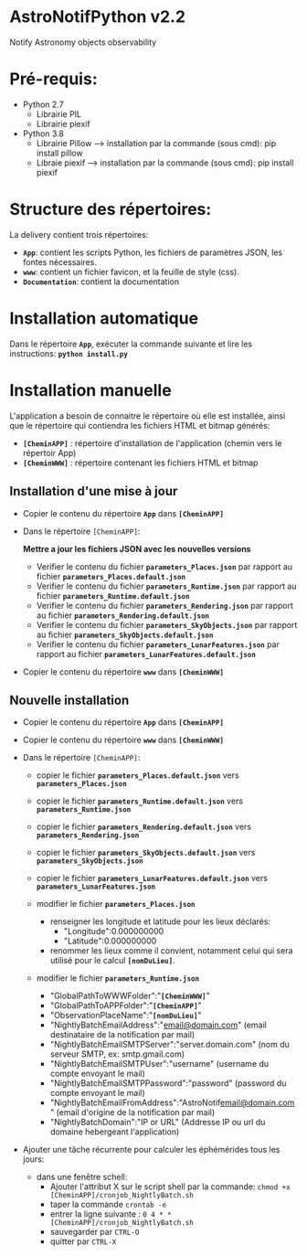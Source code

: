 # AstroNotifPython v2.2
Notify Astronomy objects observability

# Pré-requis:
 - Python 2.7
     - Librairie PIL
     - Librairie piexif
 - Python 3.8
     - Librairie Pillow --> installation par la commande (sous cmd): pip install pillow
     - Libraie piexif --> installation par la commande (sous cmd): pip install piexif

# Structure des répertoires:
 La delivery contient trois répertoires:
 - **`App`**: contient les scripts Python, les fichiers de paramètres JSON, les fontes nécessaires.
 - **`www`**: contient un fichier favicon, et la feuille de style (css).
 - **`Documentation`**: contient la documentation

# Installation automatique
Dans le répertoire **`App`**, exécuter la commande suivante et lire les instructions:
**`python install.py`**


# Installation manuelle
L'application a besoin de connaitre le répertoire où elle est installée, ainsi que le répertoire qui contiendra les fichiers HTML et bitmap générés:
 - **`[CheminAPP]`** : répertoire d'installation de l'application (chemin vers le répertoir App)
 - **`[CheminWWW]`** : répertoire contenant les fichiers HTML et bitmap


## Installation d'une mise à jour

 - Copier le contenu du répertoire **`App`** dans **`[CheminAPP]`**

 - Dans le répertoire `[CheminAPP]`:
 
   **Mettre a jour les fichiers JSON avec les nouvelles versions**

   - Verifier le contenu du fichier **`parameters_Places.json`** par rapport au fichier **`parameters_Places.default.json`** 
   - Verifier le contenu du fichier **`parameters_Runtime.json`** par rapport au fichier **`parameters_Runtime.default.json`** 
   - Verifier le contenu du fichier **`parameters_Rendering.json`** par rapport au fichier **`parameters_Rendering.default.json`** 
   - Verifier le contenu du fichier **`parameters_SkyObjects.json`** par rapport au fichier **`parameters_SkyObjects.default.json`** 
   - Verifier le contenu du fichier **`parameters_LunarFeatures.json`** par rapport au fichier **`parameters_LunarFeatures.default.json`** 

 - Copier le contenu du répertoire **`www`** dans **`[CheminWWW]`**


## Nouvelle installation

 - Copier le contenu du répertoire **`App`** dans **`[CheminAPP]`**

 - Copier le contenu du répertoire **`www`** dans **`[CheminWWW]`**

 - Dans le répertoire `[CheminAPP]`:

   - copier le fichier **`parameters_Places.default.json`** vers **`parameters_Places.json`**
   - copier le fichier **`parameters_Runtime.default.json`** vers **`parameters_Runtime.json`**
   - copier le fichier **`parameters_Rendering.default.json`** vers **`parameters_Rendering.json`**
   - copier le fichier **`parameters_SkyObjects.default.json`** vers **`parameters_SkyObjects.json`**
   - copier le fichier **`parameters_LunarFeatures.default.json`** vers **`parameters_LunarFeatures.json`**
   
   - modifier le fichier **`parameters_Places.json`**
     - renseigner les longitude et latitude pour les lieux déclarés:
       - "Longitude":0.000000000
       - "Latitude":0.000000000 
     - renommer les lieux comme il convient, notamment celui qui sera utilisé pour le calcul **`[nomDuLieu]`**.
    
   - modifier le fichier **`parameters_Runtime.json`**
     - "GlobalPathToWWWFolder":"**`[CheminWWW]`**"
     - "GlobalPathToAPPFolder":"**`[CheminAPP]`**"
     - "ObservationPlaceName":"**`[nomDuLieu]`**"
     - "NightlyBatchEmailAddress":"email@domain.com"   (email destinataire de la notification par mail)
     - "NightlyBatchEmailSMTPServer":"server.domain.com"  (nom du serveur SMTP, ex: smtp.gmail.com)
     - "NightlyBatchEmailSMTPUser":"username"  (username du compte envoyant le mail)
     - "NightlyBatchEmailSMTPPassword":"password"  (password du compte envoyant le mail)
     - "NightlyBatchEmailFromAddress":"AstroNotif<email@domain.com>"   (email d'origine de la notification par mail)
     - "NightlyBatchDomain":"IP or URL"   (Addresse IP ou url du domaine hebergeant l'application)

 - Ajouter une tâche récurrente pour calculer les éphémérides tous les jours:
 
   - dans une fenêtre schell:
     - Ajouter l'attribut X sur le script shell par la commande:
         `chmod +x [CheminAPP]/cronjob_NightlyBatch.sh`
     - taper la commande `crontab -e`
     - entrer la ligne suivante :
        `0 4 * * [CheminAPP]/cronjob_NightlyBatch.sh`
     - sauvegarder par `CTRL-O`
     - quitter par `CTRL-X`
